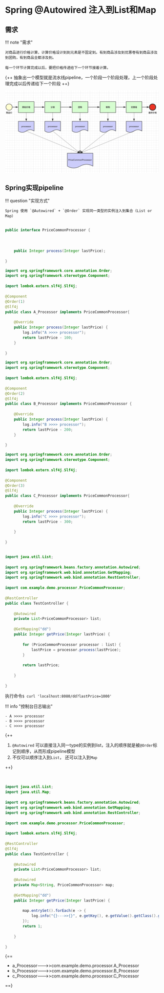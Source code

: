 # Spring @Autowired 注入到List和Map


## 需求

!!! note "需求"

    对商品进行价格计算，计算价格设计到到元素是不固定到。有到商品涉及到优惠卷有到商品涉及到团购，有到商品全都涉及到。

    每一个环节计算完成以后，要把价格传递给下一个环节接着计算。


{++  抽象出一个模型就是流水线pipeline，一个阶段一个阶段处理，上一个阶段处理完成以后传递给下一个阶段 ++}

![](images/processor-item-price.png)


## Spring实现pipeline

!!! question "实现方式"

    Spring 使用 `@Autowired` + `@Order` 实现同一类型的实例注入到集合（List or Map）
  
```java tab="定义类型接口"

public interface PriceCommonProcessor {
	
	
	
	public Integer process(Integer lastPrice);

}

```

```java tab="A阶段"
import org.springframework.core.annotation.Order;
import org.springframework.stereotype.Component;

import lombok.extern.slf4j.Slf4j;

@Component
@Order(1)
@Slf4j
public class A_Processor implements PriceCommonProcessor{

	@Override
	public Integer process(Integer lastPrice) {
		log.info("A >>>> processor");
		return lastPrice - 100;
	}

}
```

```java tab="B阶段"
import org.springframework.core.annotation.Order;
import org.springframework.stereotype.Component;

import lombok.extern.slf4j.Slf4j;

@Component
@Order(2)
@Slf4j
public class B_Processor implements PriceCommonProcessor {

	@Override
	public Integer process(Integer lastPrice) {
		log.info("B >>>> processor");
		return lastPrice - 200;
	}

}
```

```java tab="C阶段"
import org.springframework.core.annotation.Order;
import org.springframework.stereotype.Component;

import lombok.extern.slf4j.Slf4j;

@Component
@Order(3)
@Slf4j
public class C_Processor implements PriceCommonProcessor{

	@Override
	public Integer process(Integer lastPrice) {
		log.info("C >>>> processor");
		return lastPrice - 300;
		
	}

}


```

```java tab="使用及测试"

import java.util.List;

import org.springframework.beans.factory.annotation.Autowired;
import org.springframework.web.bind.annotation.GetMapping;
import org.springframework.web.bind.annotation.RestController;

import com.example.demo.processor.PriceCommonProcessor;

@RestController
public class TestController {
	
	@Autowired
	private List<PriceCommonProcessor> list;
	
	@GetMapping("dd")
	public Integer getPrice(Integer lastPrice) {
		
		for (PriceCommonProcessor processor : list) {
			lastPrice = processor.process(lastPrice);
		}
		
		return lastPrice;
		
	}

}


```

执行命令`$ curl 'localhost:8080/dd?lastPrice=1000'`

!!! info "控制台日志输出"

    - A >>>> processor
    - B >>>> processor
    - C >>>> processor






{++


1. `@Autowired` 可以直接注入同一type的实例到list，注入的顺序就是被`@Order`标记到顺序，从而形成pipeline模型
2. 不仅可以顺序注入到`List`， 还可以注入到`Map`

++}



```java


import java.util.List;
import java.util.Map;

import org.springframework.beans.factory.annotation.Autowired;
import org.springframework.web.bind.annotation.GetMapping;
import org.springframework.web.bind.annotation.RestController;

import com.example.demo.processor.PriceCommonProcessor;

import lombok.extern.slf4j.Slf4j;

@RestController
@Slf4j
public class TestController {
	
	@Autowired
	private List<PriceCommonProcessor> list;
	
	@Autowired
	private Map<String, PriceCommonProcessor> map;
	
	@GetMapping("dd")
	public Integer getPrice(Integer lastPrice) {
		
		map.entrySet().forEach(e -> {
			log.info("{}--->>{}", e.getKey(), e.getValue().getClass().getName() );
		});
		return 1;
		
	}

}


```


{==


- a_Processor--->>com.example.demo.processor.A_Processor
- b_Processor--->>com.example.demo.processor.B_Processor
- c_Processor--->>com.example.demo.processor.C_Processor

==}

















































